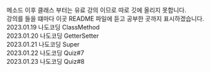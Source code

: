메소드 이후 클래스 부터는 유료 강의 이므로 따로 깃에 올리지 못합니다.  
강의를 들을 떄마다 이곳 README 파일에 듣고 공부한 곳까지 표시하겠습니다.  
2023.01.19 나도코딩 ClassMethod  
2023.01.20 나도코딩 GetterSetter  
2023.01.21 나도코딩 Super  
2023.01.22 나도코딩 Quiz#7  
2023.01.23 나도코딩 Quiz#8
